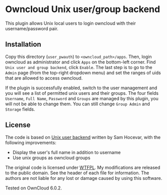 # Owncloud Unix user/group backend

This plugin allows Unix local users to login owncloud with their
username/password pair.

## Installation

Copy this directory (`user_pwauth`) to `<owncloud_path>/apps`. Then, login
owncloud as administrator and click `Apps` on the bottom-left corner. Find
`Unix user and group backend`, click `Enable`. The last step is to go to the
`Admin` page (from the top-right dropdown menu) and set the ranges of uids that
are allowed to access owncloud.

If the plugin is successfully enabled, switch to the user management and you
will see a list of permitted unix users and their groups. The four fields
`Username`, `Full Name`, `Password` and `Groups` are managed by this plugin,
you will not be able to change them.  You can still change `Group Admin` and
`Storage` fields.

## License

The code is based on [Unix user backend](http://apps.owncloud.com/content/show.php/Unix+user+backend?content=148406)
written by Sam Hocevar, with the following improvements:

- Display the user's full name in addition to username
- Use unix groups as owncloud groups

The original code is licensed under [WTFPL](http://en.wikipedia.org/wiki/WTFPL).
My modifications are released to the public domain. See the header of each file
for information. The authors are not liable for any lost or damage caused by
using this software.

Tested on OwnCloud 6.0.2.
